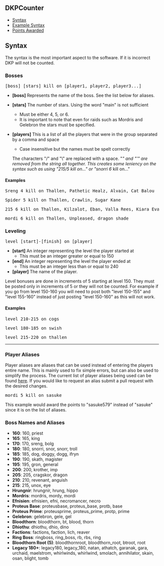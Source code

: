 ## DKPCounter
* <a href="syntax.md">Syntax</a>
* <a href="examples.md">Example Syntax</a>
* <a href="points.md">Points Awarded</a>
## Syntax

The syntax is the most important aspect to the software. If it is incorrect DKP will not be counted.

### Bosses
<pre>[boss] [stars] kill on [player1, player2, player3...]</pre>

* **[boss]** Represents the name of the boss. See the list below for aliases.
* **[stars]** The number of stars. Using the word "main" is not sufficient
  - Must be either 4, 5, or 6.
  - It is important to note that even for raids such as Mordris and Gelebron the stars must be specified.
* **[players]** This is a list of all the players that were in the group separated by a comma and space
  - Case insensitive but the names must be spelt correctly
  
  The characters "/" and "\\" are replaced with a space. "*" and "'" are removed from the string all together. This creates  some leniency on the syntax such as using "215/5 kill on..." or "snorri 6* kill on..."
  
  
#### Examples
<pre>Sreng 4 kill on Thallen, Pathetic Healz, Alvain, Cat Balou</pre>
<pre>Spider 5 kill on Thallen, Crawlin, Sugar Kane</pre>
<pre>215 6 kill on Thallen, Kilzalot, Eban, Valla Rees, Kiara Evangelin</pre>
<pre>mordi 6 kill on Thallen, Unpleased, dragon shade</pre>

### Leveling
<pre>level [start]-[finish] on [player]</pre>
* **[start]** An integer representing the level the player started at
  - This must be an integer greater or equal to 150
* **[end]** An integer representing the level the player ended at
  - This must be an integer less than or equal to 240
* **[player]** The name of the player.

Level bonuses are done in increments of 5 starting at level 150. They must be posted only in increments of 5 or they will not be counted. For example if you go from level 150-160 you will need to post both "level 150-155" and "level 155-160" instead of just posting "level 150-160" as this will not work.

#### Examples
<pre>level 210-215 on cogs</pre>
<pre>level 180-185 on swish</pre>
<pre>level 215-220 on thallen</pre>
___

### Player Aliases
Player aliases are aliases that can be used instead of entering the players entire name. This is mainly used to fix simple errors, but can also be used to simplify the process. The current list of player aliases being used can be found <a href="../../docs/count/aliases.txt">here</a>. If you would like to request an alias submit a pull request with the desired changes.

<pre>mordi 5 kill on sasuke</pre>

This example would award the points to "sasuke579" instead of "sasuke" since it is on the list of aliases.

### Boss Names and Aliases
* **160**: 160, priest
* **165**: 165, king
* **170**: 170, sreng, bolg
* **180**: 180, snorri, snor, snorr, troll
* **185**: 185, dog, doggy, dogg, ifryn
* **190**: 190, skath, magister
* **195**: 195, gron, general
* **200**: 200, krother, imp
* **205**: 205, cragskor, dragon
* **210**: 210, revenant, anguish
* **215**: 215, unox, eye
* **Hrungnir**: hrungnir, hrung, hippo
* **Mordris**: mordris, mordy, mordi
* **Efnisien**: efnisien, efni, necromancer, necro
* **Proteus Base**: proteusbase, proteus_base, protb, base
* **Proteus Prime**: proteusprime, proteus_prime, protp, prime
* **Gelebron**: gelebron, gele, gel
* **Bloodthorn**: bloodthorn, bt, blood, thorn
* **Dhiothu**: dhiothu, dhio, dino
* **Factions**: factions, faction, lich, reaver
* **Ring Boss**: ringboss, ring_boss, rb, rbs, ring
* **Bloodthorn Root (5)**: bloodthornroot, bloodthorn_root, btroot, root
* **Legacy 180+**: legacy180, legacy_180, natan, athatch, garanak, gara, urchaid, maelstrom, whirlwinds, whirlwind, smolach, annihilator, skain, osan, blight, tomb
